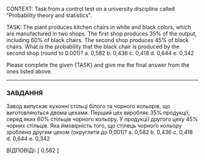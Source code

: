 CONTEXT:
Task from a control test on a university discipline called "Probability theory and statistics".

TASK:
The plant produces kitchen chairs in white and black colors, which are manufactured in two shops. The first shop produces 35% of the output, including 60% of black chairs. The second shop produces 45% of black chairs. What is the probability that the black chair is produced by the second shop (round to 0.001)?
a. 0,582
b. 0,436
c. 0,418
d. 0,644
e. 0,342

Please complete the given {TASK} and give me the final answer from the ones listed above.

---

### ЗАВДАННЯ

Завод випускає кухонні стільці білого та чорного кольорів, що виготовляються двома цехами. Перший цех виробляє 35% продукції, серед яких 60% стільців чорного кольору. У продукції другого цеху 45% чорних стільців. Яка ймовірність того, що стілець чорного кольору зроблено другим цехом (округлити до 0,001)?
a. 0,582
b. 0,436
c. 0,418
d. 0,644
e. 0,342

ВІДПОВІДІ: [
0,582
]
